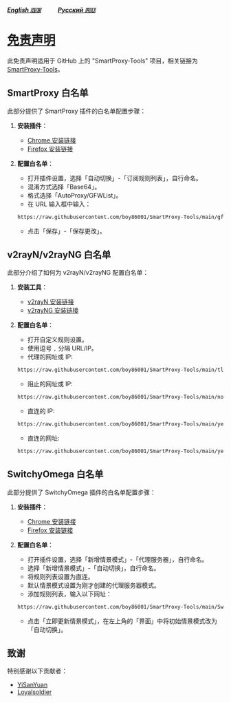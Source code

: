 [***English 🇬🇧***](README.md)&nbsp;&nbsp;&nbsp;&nbsp;&nbsp;&nbsp;&nbsp;&nbsp;&nbsp;&nbsp;[***Русский 🇷🇺***](README-🇷🇺.md)&nbsp;&nbsp;&nbsp;&nbsp;&nbsp;&nbsp;&nbsp;&nbsp;&nbsp;&nbsp;

# [免责声明](https://github.com/boy86001/SmartProxy-Tools/wiki/%E5%85%8D%E8%B4%A3%E5%A3%B0%E6%98%8EDisclaimer) 
此免责声明适用于 GitHub 上的 "SmartProxy-Tools" 项目，相关链接为 [SmartProxy-Tools](https://github.com/boy86001/SmartProxy-Tools)。

## SmartProxy 白名单

此部分提供了 SmartProxy 插件的白名单配置步骤：

1. **安装插件**：
   - [Chrome 安装链接](https://chromewebstore.google.com/detail/smartproxy/jogcnplbkgkfdakgdenhlpcfhjioidoj)
   - [Firefox 安装链接](https://addons.mozilla.org/en-US/firefox/addon/smartproxy/)

2. **配置白名单**：
   - 打开插件设置，选择「自动切换」-「订阅规则列表」，自行命名。
   - 混淆方式选择「Base64」。
   - 格式选择「AutoProxy/GFWList」。
   - 在 URL 输入框中输入：

   ```bash
   https://raw.githubusercontent.com/boy86001/SmartProxy-Tools/main/gfwlist.txt
   ```

   - 点击「保存」-「保存更改」。

## v2rayN/v2rayNG 白名单

此部分介绍了如何为 v2rayN/v2rayNG 配置白名单：

1. **安装工具**：
   - [v2rayN 安装链接](https://github.com/2dust/v2rayN)
   - [v2rayNG 安装链接](https://github.com/2dust/v2rayNG)

2. **配置白名单**：
   - 打开自定义规则设置。
   - 使用逗号 `,` 分隔 URL/IP。
   - 代理的网址或 IP:

   ```bash
   https://raw.githubusercontent.com/boy86001/SmartProxy-Tools/main/tlURL_Z.xml
   ```

   - 阻止的网址或 IP:

   ```bash
   https://raw.githubusercontent.com/boy86001/SmartProxy-Tools/main/noURL_Z.xml
   ```

   - 直连的 IP:

   ```bash
   https://raw.githubusercontent.com/boy86001/SmartProxy-Tools/main/yesIP_Z.xml
   ```

   - 直连的网址:

   ```bash
   https://raw.githubusercontent.com/boy86001/SmartProxy-Tools/main/yesURL_Z.xml
   ```

## SwitchyOmega 白名单

此部分提供了 SwitchyOmega 插件的白名单配置步骤：

1. **安装插件**：
   - [Chrome 安装链接](https://chrome.google.com/webstore/detail/proxy-switchyomega/padekgcemlokbadohgkifijomclgjgif)
   - [Firefox 安装链接](https://addons.mozilla.org/en-US/firefox/addon/switchyomega/)

2. **配置白名单**：
   - 打开插件设置，选择「新增情景模式」-「代理服务器」，自行命名。
   - 选择「新增情景模式」-「自动切换」，自行命名。
   - 将规则列表设置为直连。
   - 默认情景模式设置为刚才创建的代理服务器模式。
   - 添加规则列表，输入以下网址：

   ```bash
   https://raw.githubusercontent.com/boy86001/SmartProxy-Tools/main/Switchy_Z.sorl
   ```

   - 点击「立即更新情景模式」，在左上角的「界面」中将初始情景模式改为「自动切换」。

## 致谢

特别感谢以下贡献者：

- [YiSanYuan](https://github.com/boy86001)
- [Loyalsoldier](https://github.com/Loyalsoldier/geoip)
